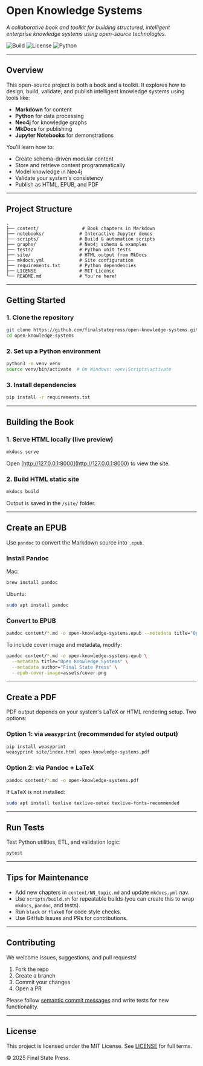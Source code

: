 # Open Knowledge Systems

*A collaborative book and toolkit for building structured, intelligent enterprise knowledge systems using open-source technologies.*

![Build](https://img.shields.io/badge/build-passing-brightgreen)
![License](https://img.shields.io/badge/license-MIT-blue)
![Python](https://img.shields.io/badge/python-3.10+-blue)

---

## Overview

This open-source project is both a book and a toolkit. It explores how to design, build, validate, and publish intelligent knowledge systems using tools like:

- **Markdown** for content
- **Python** for data processing
- **Neo4j** for knowledge graphs
- **MkDocs** for publishing
- **Jupyter Notebooks** for demonstrations

You'll learn how to:
- Create schema-driven modular content
- Store and retrieve content programmatically
- Model knowledge in Neo4j
- Validate your system's consistency
- Publish as HTML, EPUB, and PDF

---

##  Project Structure

```
.
├── content/                # Book chapters in Markdown
├── notebooks/             # Interactive Jupyter demos
├── scripts/               # Build & automation scripts
├── graphs/                # Neo4j schema & examples
├── tests/                 # Python unit tests
├── site/                  # HTML output from MkDocs
├── mkdocs.yml             # Site configuration
├── requirements.txt       # Python dependencies
├── LICENSE                # MIT License
└── README.md              # You're here!
```

---

## Getting Started

### 1. Clone the repository

```bash
git clone https://github.com/finalstatepress/open-knowledge-systems.git
cd open-knowledge-systems
```

### 2. Set up a Python environment

```bash
python3 -m venv venv
source venv/bin/activate  # On Windows: venv\Scripts\activate
```

### 3. Install dependencies

```bash
pip install -r requirements.txt
```

---

## Building the Book

### 1. Serve HTML locally (live preview)

```bash
mkdocs serve
```

Open [http://127.0.0.1:8000](http://127.0.0.1:8000) to view the site.

###  2. Build HTML static site

```bash
mkdocs build
```

Output is saved in the `/site/` folder.

---

## Create an EPUB

Use `pandoc` to convert the Markdown source into `.epub`.

### Install Pandoc

Mac:  
```bash
brew install pandoc
```

Ubuntu:  
```bash
sudo apt install pandoc
```

### Convert to EPUB

```bash
pandoc content/*.md -o open-knowledge-systems.epub --metadata title="Open Knowledge Systems"
```

To include cover image and metadata, modify:
```bash
pandoc content/*.md -o open-knowledge-systems.epub \
  --metadata title="Open Knowledge Systems" \
  --metadata author="Final State Press" \
  --epub-cover-image=assets/cover.png
```

---

## Create a PDF

PDF output depends on your system's LaTeX or HTML rendering setup. Two options:

### Option 1: via `weasyprint` (recommended for styled output)

```bash
pip install weasyprint
weasyprint site/index.html open-knowledge-systems.pdf
```

### Option 2: via Pandoc + LaTeX

```bash
pandoc content/*.md -o open-knowledge-systems.pdf
```

If LaTeX is not installed:
```bash
sudo apt install texlive texlive-xetex texlive-fonts-recommended
```

---

## Run Tests

Test Python utilities, ETL, and validation logic:

```bash
pytest
```

---

## Tips for Maintenance

- Add new chapters in `content/NN_topic.md` and update `mkdocs.yml` nav.
- Use `scripts/build.sh` for repeatable builds (you can create this to wrap `mkdocs`, `pandoc`, and tests).
- Run `black` or `flake8` for code style checks.
- Use GitHub Issues and PRs for contributions.

---

## Contributing

We welcome issues, suggestions, and pull requests!

1. Fork the repo
2. Create a branch
3. Commit your changes
4. Open a PR

Please follow [semantic commit messages](https://www.conventionalcommits.org/) and write tests for new functionality.

---

## License

This project is licensed under the MIT License. See [LICENSE](./LICENSE) for full terms.

© 2025 Final State Press.
